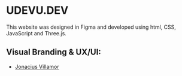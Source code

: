 # UDEVU.DEV
This website was designed in Figma and developed using html, CSS, JavaScript and Three.js.

## Visual Branding & UX/UI:

- [Jonacius Villamor](https://www.jonacius-villamor.com/)


